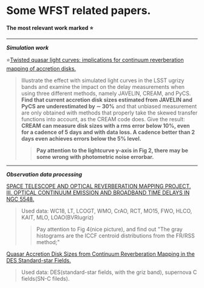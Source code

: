 # Some WFST related papers.

**The most relevant work marked :star:**

---

***Simulation work*** 

:star:[Twisted quasar light curves: implications for continuum reverberation mapping of accretion disks.](https://arxiv.org/abs/1909.08638 "Chan 2020, et al.")
>Illustrate the effect with simulated light curves in the LSST ugrizy bands and
examine the impact on the delay measurements when using three different methods, namely JAVELIN, CREAM, and PyCS.
**Find that current accretion disk sizes estimated from JAVELIN and PyCS are underestimated by ∼ 30%** and that
unbiased measurement are only obtained with methods that properly take the skewed transfer functions into account,
as the CREAM code does. 
>Give the result: **CREAM can measure disk sizes with a rms error
below 10%, even for a cadence of 5 days and with data loss.
A cadence better than 2 days even achieves errors below
the 5% level.**
>>**Pay attention to the lightcurve y-axis in Fig 2, there may be some wrong with photometric noise errorbar.**

---

***Observation data processing***  

[SPACE TELESCOPE AND OPTICAL REVERBERATION MAPPING PROJECT. III. OPTICAL CONTINUUM
EMISSION AND BROADBAND TIME DELAYS IN NGC 5548.](https://iopscience.iop.org/article/10.3847/0004-637X/821/1/56 "Fausnaugh 2016, et al.")
>Used data: WC18, LT, LCOGT, WMO, CrAO, RCT, MO15, FWO, HLCO, KAIT,
MLO, LOAO(BVRIugriz)
>>Pay attention to Fig 4(nice picture), and find out "The gray histograms are the ICCF centroid distributions from the FR/RSS
method;" 

[Quasar Accretion Disk Sizes from Continuum Reverberation Mapping in the DES
Standard-star Fields.](https://doi.org/10.3847/1538-4365/ab5e7a "Yu 2020, et al.")
>Used data: DES(standard-star fields, with the griz band), supernova C fields(SN-C fileds).
